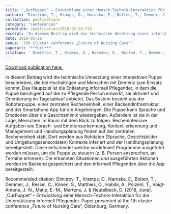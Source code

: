 ```yaml
---
title: "„OurPuppet“ – Entwicklung einer Mensch-Technik-Interaktion für die Unterstützung informell Pflegender"
authors: "Dimitrov, T., Kramps, O., Naroska, E., Bolten, T., Demmer, J., Ressel, C., Könen, S., Matthies, O., Habibi, A., Polzehl, T., Voigt-Antons, J.-N., Matip, E.-M., Mertens, J. & Heutelbeck, D."
collection: publications
category: "conferences"
permalink: /publication/2018-05-28-C52
excerpt: 'In diesem Beitrag wird die technische Umsetzung einer interaktiven Puppe beschrieben, die bei Hochaltrigen und Menschen mit Demenz zum Einsatz kommt. Das Hauptziel ist die Entlastung informell Pflegender, in dem die Puppe beruhigend auf die zu Pflegende Person einwirkt, sie aktiviert und Orientierung im Tagesablauf anbietet. Das System besteht aus der Roboterpuppe, einer zentralen Recheneinheit, einer Backendinfrastruktur und der Smartphone App für die Angehörigen. Die Puppe kann Sprache und Emotionen über die Gesichtsmimik wiedergeben. Außerdem ist sie in der Lage, Menschen im Raum mit dem Blick zu folgen. Rechenintensive Aufgaben wie Sprach- und Emotionserkennung, Kontext-erkennung und -Management und Handlungsplanung finden auf der zentralen Recheneinheit statt. Dort werden aus Rohdaten (Sprache, Gesichtsbilder und Umgebungssensordaten) Kontexte inferiert und der Handlungsplanung bereitgestellt. Diese entscheidet welche vordefiniert Programme ausgeführt werden müssen, um die Puppe zu steuern (z. B. Person ansprechen, an Termine erinnern). Die erkannten Situationen und ausgeführten Aktionen werden im Backend gespeichert und den informell Pflegenden über die App bereitgestellt.'
date: 2018-05-28
venue: '1th cluster conference „Future of Nursing Care“'
paperurl: '***Url***'
citation: ' Dimitrov, T., Kramps, O., Naroska, E., Bolten, T., Demmer, J., Ressel, C., Könen, S., Matthies, O., Habibi, A., Polzehl, T., Voigt-Antons, J.-N., Matip, E.-M., Mertens, J. &amp; Heutelbeck, D. (2018, June). „OurPuppet“ – Entwicklung einer Mensch-Technik-Interaktion für die Unterstützung informell Pflegender. Paper presented at the 1th cluster conference „Future of Nursing Care“, Oldenburg, Germany.'
---
```


<a href='***Url***'>Download publication here.</a>

In diesem Beitrag wird die technische Umsetzung einer interaktiven Puppe beschrieben, die bei Hochaltrigen und Menschen mit Demenz zum Einsatz kommt. Das Hauptziel ist die Entlastung informell Pflegender, in dem die Puppe beruhigend auf die zu Pflegende Person einwirkt, sie aktiviert und Orientierung im Tagesablauf anbietet. Das System besteht aus der Roboterpuppe, einer zentralen Recheneinheit, einer Backendinfrastruktur und der Smartphone App für die Angehörigen. Die Puppe kann Sprache und Emotionen über die Gesichtsmimik wiedergeben. Außerdem ist sie in der Lage, Menschen im Raum mit dem Blick zu folgen. Rechenintensive Aufgaben wie Sprach- und Emotionserkennung, Kontext-erkennung und -Management und Handlungsplanung finden auf der zentralen Recheneinheit statt. Dort werden aus Rohdaten (Sprache, Gesichtsbilder und Umgebungssensordaten) Kontexte inferiert und der Handlungsplanung bereitgestellt. Diese entscheidet welche vordefiniert Programme ausgeführt werden müssen, um die Puppe zu steuern (z. B. Person ansprechen, an Termine erinnern). Die erkannten Situationen und ausgeführten Aktionen werden im Backend gespeichert und den informell Pflegenden über die App bereitgestellt.

Recommended citation:  Dimitrov, T., Kramps, O., Naroska, E., Bolten, T., Demmer, J., Ressel, C., Könen, S., Matthies, O., Habibi, A., Polzehl, T., Voigt-Antons, J.-N., Matip, E.-M., Mertens, J. & Heutelbeck, D. (2018, June). „OurPuppet“ – Entwicklung einer Mensch-Technik-Interaktion für die Unterstützung informell Pflegender. Paper presented at the 1th cluster conference „Future of Nursing Care“, Oldenburg, Germany.